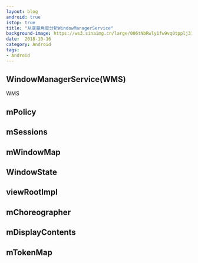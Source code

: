 ```yaml
---
layout: blog 
android: true 
istop: true
title: "从变量角度分析WindowManagerService" 
background-image: https://ws3.sinaimg.cn/large/006tNbRwly1fw9vq0tpplj31kw11xhdx.jpg
date:  2018-10-16
category: Android
tags: 
- Android
---
```


## WindowManagerService(WMS)

WMS

## mPolicy

## mSessions

## mWindowMap

## WindowState

## viewRootImpl

## mChoreographer

## mDisplayContents

## mTokenMap



